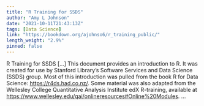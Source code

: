 ```yaml
---
title: "R Training for SSDS"
author: "Amy L Johnson"
date: "2021-10-11T21:43:13Z"
tags: [Data Science]
link: "https://bookdown.org/ajohnso6/r_training_public/"
length_weight: "2.9%"
pinned: false
---
```


R Training for SSDS [...] This document provides an introduction to R. It was created for use by Stanford Library’s Software Services and Data Science (SSDS) group. Most of this introduction was pulled from the book R for Data Science: https://r4ds.had.co.nz/. Some material was also adapted from the Wellesley College Quantitative Analysis Institute edX R-training, available at https://www.wellesley.edu/qai/onlineresources#Online%20Modules. ...

